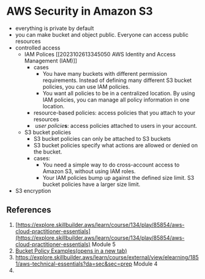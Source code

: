 # AWS Security in Amazon S3

- everything is private by default
- you can make bucket and object public. Everyone can access public resources
- controlled access
	- IAM Polices [[2023102613345050 AWS Identity and Access Management (IAM)]]
		- cases
			- You have many buckets with different permission requirements. Instead of defining many different S3 bucket policies, you can use IAM policies.
			- You want all policies to be in a centralized location. By using IAM policies, you can manage all policy information in one location.
		- resource-based policies: access policies that you attach to your resources
		-  _user policie_**s**: access policies attached to users in your account.
	- S3 bucket policies
		- S3 bucket policies can only be attached to S3 buckets
		- S3 bucket policies specify what actions are allowed or denied on the bucket.
		- cases:
			- You need a simple way to do cross-account access to Amazon S3, without using IAM roles.
			- Your IAM policies bump up against the defined size limit. S3 bucket policies have a larger size limit.
- S3 encryption

## References
1. [https://explore.skillbuilder.aws/learn/course/134/play/85854/aws-cloud-practitioner-essentials](https://explore.skillbuilder.aws/learn/course/134/play/85854/aws-cloud-practitioner-essentials) Module 5
2. [Bucket Policy Examples(opens in a new tab)](https://docs.aws.amazon.com/en_us/AmazonS3/latest/userguide/example-bucket-policies.html)
3.  https://explore.skillbuilder.aws/learn/course/external/view/elearning/1851/aws-technical-essentials?da=sec&sec=prep Module 4
4. 